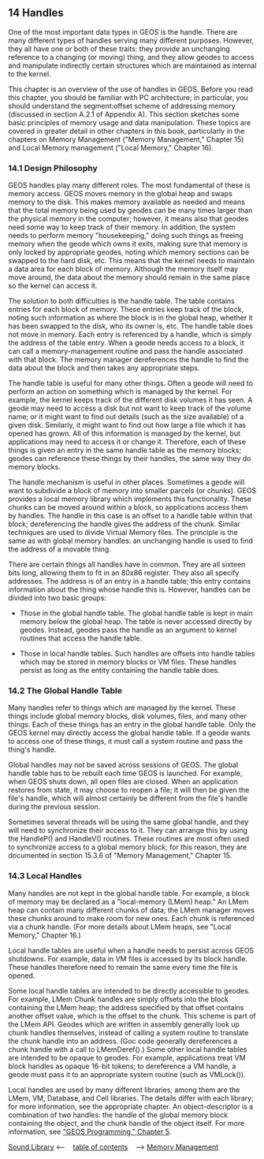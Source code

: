 ## 14 Handles

One of the most important data types in GEOS is the handle. There are many 
different types of handles serving many different purposes. However, they all 
have one or both of these traits: they provide an unchanging reference to a 
changing (or moving) thing, and they allow geodes to access and manipulate 
indirectly certain structures which are maintained as internal to the kernel.

This chapter is an overview of the use of handles in GEOS. Before you read 
this chapter, you should be familiar with PC architecture; in particular, you 
should understand the segment:offset scheme of addressing memory 
(discussed in section A.2.1 of Appendix A). This section sketches some basic 
principles of memory usage and data manipulation. These topics are covered 
in greater detail in other chapters in this book, particularly in the chapters 
on Memory Management ("Memory Management," Chapter 15) and Local 
Memory management ("Local Memory," Chapter 16).

### 14.1 Design Philosophy

GEOS handles play many different roles. The most fundamental of these is 
memory access. GEOS moves memory in the global heap and swaps memory 
to the disk. This makes memory available as needed and means that the total 
memory being used by geodes can be many times larger than the physical 
memory in the computer; however, it means also that geodes need some way 
to keep track of their memory. In addition, the system needs to perform 
memory "housekeeping," doing such things as freeing memory when the 
geode which owns it exits, making sure that memory is only locked by 
appropriate geodes, noting which memory sections can be swapped to the 
hard disk, etc. This means that the kernel needs to maintain a data area for 
each block of memory. Although the memory itself may move around, the 
data about the memory should remain in the same place so the kernel can 
access it.

The solution to both difficulties is the handle table. The table contains entries 
for each block of memory. These entries keep track of the block, noting such 
information as where the block is in the global heap, whether it has been 
swapped to the disk, who its owner is, etc. The handle table does not move in 
memory. Each entry is referenced by a handle, which is simply the address of 
the table entry. When a geode needs access to a block, it can call a 
memory-management routine and pass the handle associated with that 
block. The memory manager dereferences the handle to find the data about 
the block and then takes any appropriate steps.

The handle table is useful for many other things. Often a geode will need to 
perform an action on something which is managed by the kernel. For 
example, the kernel keeps track of the different disk volumes it has seen. A 
geode may need to access a disk but not want to keep track of the volume 
name; or it might want to find out details (such as the size available) of a 
given disk. Similarly, it might want to find out how large a file which it has 
opened has grown. All of this information is managed by the kernel, but 
applications may need to access it or change it. Therefore, each of these 
things is given an entry in the same handle table as the memory blocks; 
geodes can reference these things by their handles, the same way they do 
memory blocks.

The handle mechanism is useful in other places. Sometimes a geode will 
want to subdivide a block of memory into smaller parcels (or chunks). GEOS 
provides a local memory library which implements this functionality. These 
chunks can be moved around within a block, so applications access them by 
handles. The handle in this case is an offset to a handle table within that 
block; dereferencing the handle gives the address of the chunk. Similar 
techniques are used to divide Virtual Memory files. The principle is the same 
as with global memory handles: an unchanging handle is used to find the 
address of a movable thing.

There are certain things all handles have in common. They are all sixteen 
bits long, allowing them to fit in an 80x86 register. They also all specify 
addresses. The address is of an entry in a handle table; this entry contains 
information about the thing whose handle this is. However, handles can be 
divided into two basic groups:

+ Those in the global handle table.
The global handle table is kept in main memory below the global heap. 
The table is never accessed directly by geodes. Instead, geodes pass the 
handle as an argument to kernel routines that access the handle table.

+ Those in local handle tables. 
Such handles are offsets into handle tables which may be stored in 
memory blocks or VM files. These handles persist as long as the entity 
containing the handle table does.

### 14.2 The Global Handle Table

Many handles refer to things which are managed by the kernel. These things 
include global memory blocks, disk volumes, files, and many other things. 
Each of these things has an entry in the global handle table. Only the GEOS 
kernel may directly access the global handle table. If a geode wants to access 
one of these things, it must call a system routine and pass the thing's handle.

Global handles may not be saved across sessions of GEOS. The global handle 
table has to be rebuilt each time GEOS is launched. For example, when GEOS 
shuts down, all open files are closed. When an application restores from state, 
it may choose to reopen a file; it will then be given the file's handle, which will 
almost certainly be different from the file's handle during the previous 
session.

Sometimes several threads will be using the same global handle, and they 
will need to synchronize their access to it. They can arrange this by using the 
HandleP() and HandleV() routines. These routines are most often used to 
synchronize access to a global memory block; for this reason, they are 
documented in section 15.3.6 of "Memory Management," Chapter 15.

### 14.3 Local Handles

Many handles are not kept in the global handle table. For example, a block 
of memory may be declared as a "local-memory (LMem) heap." An LMem 
heap can contain many different chunks of data; the LMem manager moves 
these chunks around to make room for new ones. Each chunk is referenced 
via a chunk handle. (For more details about LMem heaps, see "Local 
Memory," Chapter 16.)

Local handle tables are useful when a handle needs to persist across GEOS 
shutdowns. For example, data in VM files is accessed by its block handle. 
These handles therefore need to remain the same every time the file is 
opened.

Some local handle tables are intended to be directly accessible to geodes. For 
example, LMem Chunk handles are simply offsets into the block containing 
the LMem heap; the address specified by that offset contains another offset 
value, which is the offset to the chunk. This scheme is part of the LMem API. 
Geodes which are written in assembly generally look up chunk handles 
themselves, instead of calling a system routine to translate the chunk handle 
into an address. (Goc code generally dereferences a chunk handle with a call 
to LMemDeref().) Some other local handle tables are intended to be opaque 
to geodes. For example, applications treat VM block handles as opaque 16-bit 
tokens; to dereference a VM handle, a geode must pass it to an appropriate 
system routine (such as VMLock()).

Local handles are used by many different libraries; among them are the 
LMem, VM, Database, and Cell libraries. The details differ with each library; 
for more information, see the appropriate chapter. An object-descriptor is a 
combination of two handles: the handle of the global memory block 
containing the object, and the chunk handle of the object itself. For more 
information, see ["GEOS Programming," Chapter 5](ccoding.md).

[Sound Library](csound.md) <-- &nbsp;&nbsp; [table of contents](../concepts.md) &nbsp;&nbsp; --> [Memory Management](cmemory.md)
